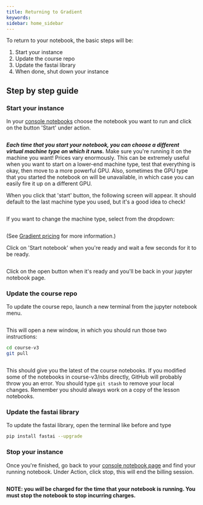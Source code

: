 ```yaml
---
title: Returning to Gradient
keywords: 
sidebar: home_sidebar
---
```


To return to your notebook, the basic steps will be:

1. Start your instance
1. Update the course repo
1. Update the fastai library
1. When done, shut down your instance

## Step by step guide

### Start your instance

In your [console notebooks](https://www.paperspace.com/console/notebooks) choose the notebook you want to run and click on the button 'Start' under action.

<img alt="" src="/images/gradient/start.png" class="screenshot">

_**Each time that you start your notebook, you can choose a different virtual machine type on which it runs.**_ Make sure you're running it on the  machine you want! Prices vary enormously. This can be extremely useful when you want to start on a lower-end machine type, test that everything is okay, then move to a more powerful GPU. Also, sometimes the GPU type that you started the notebook on will be unavailable, in which case you can easily fire it up on a different GPU.

When you click that 'start' button, the following screen will appear. It should default to the last machine type you used, but it's a good idea to check!

<img alt="" src="/images/gradient/selectedMachine.png" class="screenshot">

If you want to change the machine type, select from the dropdown:

<img alt="" src="/images/gradient/selectedMachine.png" class="screenshot">


 (See [Gradient pricing](https://support.paperspace.com/hc/en-us/articles/360002484474-Gradient-Pricing) for more information.) 



Click on 'Start notebook' when you're ready and wait a few seconds for it to be ready.

<img alt="" src="/images/gradient/ready.png" class="screenshot">

Click on the open button when it's ready and you'll be back in your jupyter notebook page.

### Update the course repo
 To update the course repo, launch a new terminal from the jupyter notebook menu.

<img alt="" src="/images/gradient/terminal.png" class="screenshot">

This will open a new window, in which you should run those two instructions:

``` bash
cd course-v3
git pull
``` 

<img alt="" src="/images/gradient/update.png" class="screenshot">

This should give you the latest of the course notebooks. If you modified some of the notebooks in course-v3/nbs directly, GitHub will probably throw you an error. You should type `git stash` to remove your local changes. Remember you should always work on a copy of the lesson notebooks.

### Update the fastai library
To update the fastai library, open the terminal like before and type
``` bash
pip install fastai --upgrade 
```

### Stop your instance
Once you're finished, go back to your [console notebook page](https://www.paperspace.com/console/notebooks) and find your running notebook. Under Action, click stop, this will end the billing session.

<img alt="" src="/images/gradient/stopNotebook.png" class="screenshot">

 **NOTE: you *will* be charged for the time that your notebook is running. You must stop the notebook to stop incurring charges.**